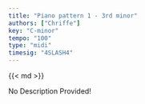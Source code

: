 ```yaml
---
title: "Piano pattern 1 - 3rd minor"
authors: ["Chriffe"]
key: "C-minor"
tempo: "100"
type: "midi"
timesig: "4SLASH4"
---
```

{{< md >}}

<!-- TODO: Add a description here -->
No Description Provided!
